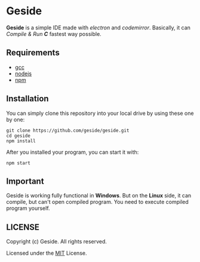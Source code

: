 # Geside

**Geside** is a simple IDE made with *electron* and *codemirror*. Basically, it can *Compile & Run* ***C*** fastest way possible.


## Requirements
* [gcc](https://gcc.gnu.org/)
* [nodejs](https://nodejs.org/)
* [npm](https://www.npmjs.com/)

## Installation
You can simply clone this repository into your local drive by using these one by one:
```
git clone https://github.com/geside/geside.git
cd geside
npm install
```
After you installed your program, you can start it with:
```
npm start
```
## Important
Geside is working fully functional in **Windows**. But on the **Linux** side, it can compile, but can't open compiled program. You need to execute compiled program yourself.

## LICENSE
Copyright (c) Geside. All rights reserved.

Licensed under the [MIT](https://github.com/geside/geside/blob/master/LICENSE) License.

